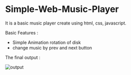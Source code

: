 # Simple-Web-Music-Player

It is a basic music player create using html, css, javascript.

Basic Features : 
  - Simple Animation rotation of disk
  - change music by prev and next button

The final output :

![output](https://user-images.githubusercontent.com/95280777/205453835-845d3c59-f4c5-4e8a-857a-fe690769f7f4.png)
